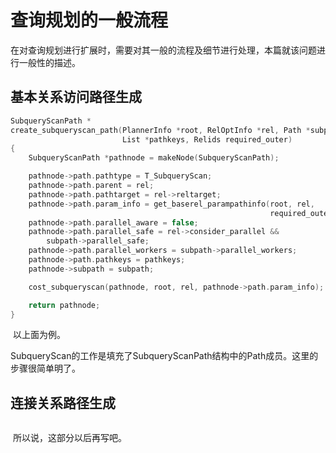 # 查询规划的一般流程

​	在对查询规划进行扩展时，需要对其一般的流程及细节进行处理，本篇就该问题进行一般性的描述。

## 基本关系访问路径生成

```c++
SubqueryScanPath *
create_subqueryscan_path(PlannerInfo *root, RelOptInfo *rel, Path *subpath,
						 List *pathkeys, Relids required_outer)
{
	SubqueryScanPath *pathnode = makeNode(SubqueryScanPath);

	pathnode->path.pathtype = T_SubqueryScan;
	pathnode->path.parent = rel;
	pathnode->path.pathtarget = rel->reltarget;
	pathnode->path.param_info = get_baserel_parampathinfo(root, rel,
														  required_outer);
	pathnode->path.parallel_aware = false;
	pathnode->path.parallel_safe = rel->consider_parallel &&
		subpath->parallel_safe;
	pathnode->path.parallel_workers = subpath->parallel_workers;
	pathnode->path.pathkeys = pathkeys;
	pathnode->subpath = subpath;

	cost_subqueryscan(pathnode, root, rel, pathnode->path.param_info);

	return pathnode;
}
```

​	以上面为例。

​	SubqueryScan的工作是填充了SubqueryScanPath结构中的Path成员。这里的步骤很简单明了。

## 连接关系路径生成

```

```



​	所以说，这部分以后再写吧。











